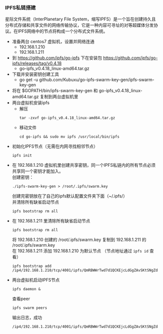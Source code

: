 ### IPFS私链搭建
星际文件系统（InterPlanetary File System，缩写IPFS）是一个旨在创建持久且分布式存储和共享文件的网络传输协议，它是一种内容可寻址的对等超媒体分发协议。在IPFS网络中的节点将构成一个分布式文件系统。

* 准备两台 centos7 虚拟机，设置并网络连通
  * 192.168.1.210 
  * 192.168.1.211
*  到 https://github.com/ipfs/go-ipfs 下在安装包 https://github.com/ipfs/go-ipfs/releases/tag/v0.4.18
   * go-ipfs_v0.4.18_linux-amd64.tar.gz
* 下载并安装密钥创建工具
   * go get -u github.com/Kubuxu/go-ipfs-swarm-key-gen/ipfs-swarm-key-gen
* 将在 $GOPATH/bin/ipfs-swarm-key-gen 和  go-ipfs_v0.4.18_linux-amd64.tar.gz 复制到两台虚拟机里
* 两台虚拟机安装ipfs
  * 解压  
    ```
    tar -zxvf go-ipfs_v0.4.18_linux-amd64.tar.gz
    ```
  * 移动文件  
    ``` 
    cd go-ipfs && sudo mv ipfs /usr/local/bin/ipfs
    ```
* 初始化IPFS节点（无需在内网寻找相邻节点）
  ```
  ipfs init
  ```
* 在 192.168.1.210 虚拟机里创建共享密钥，同一个IPFS私链内的所有节点必须共享同一个密钥才能加入。  
  创建密钥： 
  ```
  ./ipfs-swarm-key-gen > /root/.ipfs/swarm.key
  ```
  创建完密钥放在了自己的ipfs默认配置文件夹下面（~/.ipfs/）  
  并清除所有缺省启动节点 
  ```
  ipfs bootstrap rm all
  ``` 
* 在 192.168.1.211 里清除所有缺省启动节点 
  ```
  ipfs bootstrap rm all
  ``` 
  将 192.168.1.210 创建的 /root/.ipfs/swarm.key 复制到  192.168.1.211 的 /root/.ipfs/swarm.key  
  在 192.168.1.211  添加 192.168.1.210 为默认节点 （节点地址通过 `ipfs id` 查看）
  ```   
  ipfs bootstrap add /ip4/192.168.1.210/tcp/4001/ipfs/QmRBWWrTwd7d1QCKEjcLdGgZAvSKtSNgZdQznzF58RBwZ2
  ```
* 两台虚拟机启动IPFS节点  
  ```
  ipfs daemon & 
  ```
  查看peer
  ```
  ipfs swarm peers 
  ```
  输出日志，成功
  ```
  /ip4/192.168.1.210/tcp/4001/ipfs/QmRBWWrTwd7d1QCKEjcLdGgZAvSKtSNgZdQznzF58RBwZ2
  ```
